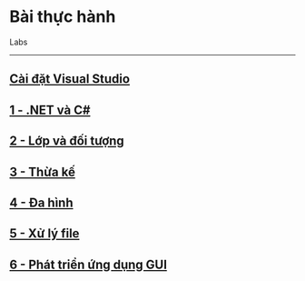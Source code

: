 # Bài thực hành

Labs

---

## [Cài đặt Visual Studio](00-installation)
## [1 - .NET và C#](01-dotnet-and-csharp)
## [2 - Lớp và đối tượng](02-classes-and-objects)
## [3 - Thừa kế](03-inheritance)
## [4 - Đa hình](04-polymorphism)
## [5 - Xử lý file](05-filehandling)
## [6 - Phát triển ứng dụng GUI](06-gui-development)
